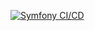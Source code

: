 [![Symfony CI/CD](https://github.com/rs459/demoCICD/actions/workflows/cicd.yml/badge.svg)](https://github.com/rs459/demoCICD/actions/workflows/cicd.yml)
